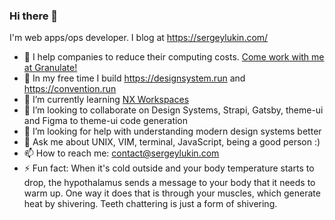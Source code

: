 ### Hi there 👋

I'm web apps/ops developer. I blog at https://sergeylukin.com/ 

- 👔 I help companies to reduce their computing costs. [Come work with me at Granulate!](https://www.comeet.com/jobs/granulate/56.000?coref=1.10.r92_70D&t=1618829492285)
- 🔭 In my free time I build https://designsystem.run and https://convention.run
- 🌱 I’m currently learning [NX Workspaces](https://nx.dev/)
- 👯 I’m looking to collaborate on Design Systems, Strapi, Gatsby, theme-ui and Figma to theme-ui code generation
- 🤔 I’m looking for help with understanding modern design systems better
- 💬 Ask me about UNIX, VIM, terminal, JavaScript, being a good person :)
- 📫 How to reach me: contact@sergeylukin.com
- ⚡ Fun fact: When it's cold outside and your body temperature starts to drop, the hypothalamus sends a message to your body that it needs to warm up. One way it does that is through your muscles, which generate heat by shivering. Teeth chattering is just a form of shivering.

<!--
**sergeylukin/sergeylukin** is a ✨ _special_ ✨ repository because its `README.md` (this file) appears on your GitHub profile.

Here are some ideas to get you started:

- 🔭 I’m currently working on ...
- 🌱 I’m currently learning ...
- 👯 I’m looking to collaborate on ...
- 🤔 I’m looking for help with ...
- 💬 Ask me about ...
- 📫 How to reach me: ...
- 😄 Pronouns: ...
- ⚡ Fun fact: ...
-->
